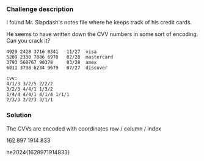 ### Challenge description
I found Mr. Slapdash's notes file where he keeps track of his credit cards.

He seems to have written down the CVV numbers in some sort of encoding. Can you crack it?

```
4929 2428 3716 8341   11/27  visa  
5209 2330 7086 6970   02/28  mastercard  
3793 568767 90378     03/28  amex  
6011 3798 6234 9679   07/27  discover  
  
cvv:  
4/1/3 3/2/5 2/2/2  
3/2/3 4/4/1 1/3/2   
1/4/4 4/4/1 4/1/4 1/1/1  
2/3/3 2/2/3 3/1/1  
```

### Solution
The CVVs are encoded with coordinates
row / column / index

162
897
1914
833

he2024{1628971914833}